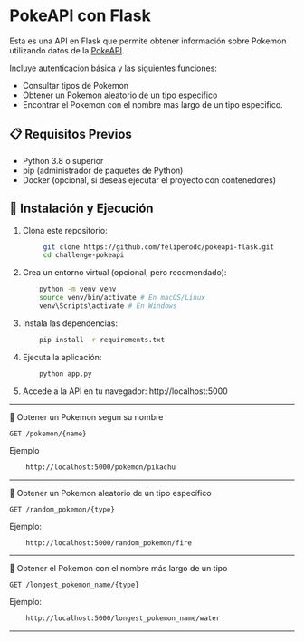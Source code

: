 # PokeAPI con Flask

Esta es una API en Flask que permite obtener información sobre Pokemon utilizando datos de la [PokeAPI](https://pokeapi.co/).

Incluye autenticacion básica y las siguientes funciones:
- Consultar tipos de Pokemon
- Obtener un Pokemon aleatorio de un tipo especifico
- Encontrar el Pokemon con el nombre mas largo de un tipo especifico.

## 📋 Requisitos Previos

- Python 3.8 o superior  
- pip (administrador de paquetes de Python)  
- Docker (opcional, si deseas ejecutar el proyecto con contenedores)

## 🚀 Instalación y Ejecución

1. Clona este repositorio:
   ```bash
        git clone https://github.com/feliperodc/pokeapi-flask.git
        cd challenge-pokeapi
    ```

2. Crea un entorno virtual (opcional, pero recomendado):
    ```bash
        python -m venv venv
        source venv/bin/activate # En macOS/Linux 
        venv\Scripts\activate # En Windows
    ```

3. Instala las dependencias:
    ```bash
        pip install -r requirements.txt
    ```

4. Ejecuta la aplicación:
    ```bash
        python app.py
    ```

5. Accede a la API en tu navegador:
    http://localhost:5000

------------------------------------------------------------------------------

🎲 Obtener un Pokemon segun su nombre

    GET /pokemon/{name}

Ejemplo
```bash
    http://localhost:5000/pokemon/pikachu
```

--------------------------------------------------

🎲 Obtener un Pokemon aleatorio de un tipo específico

    GET /random_pokemon/{type}

Ejemplo:
```bash
    http://localhost:5000/random_pokemon/fire
```

--------------------------------------------------

🎲 Obtener el Pokemon con el nombre más largo de un tipo

    GET /longest_pokemon_name/{type}

Ejemplo:
```bash
    http://localhost:5000/longest_pokemon_name/water
```

------------------------------------------------------------------------------

